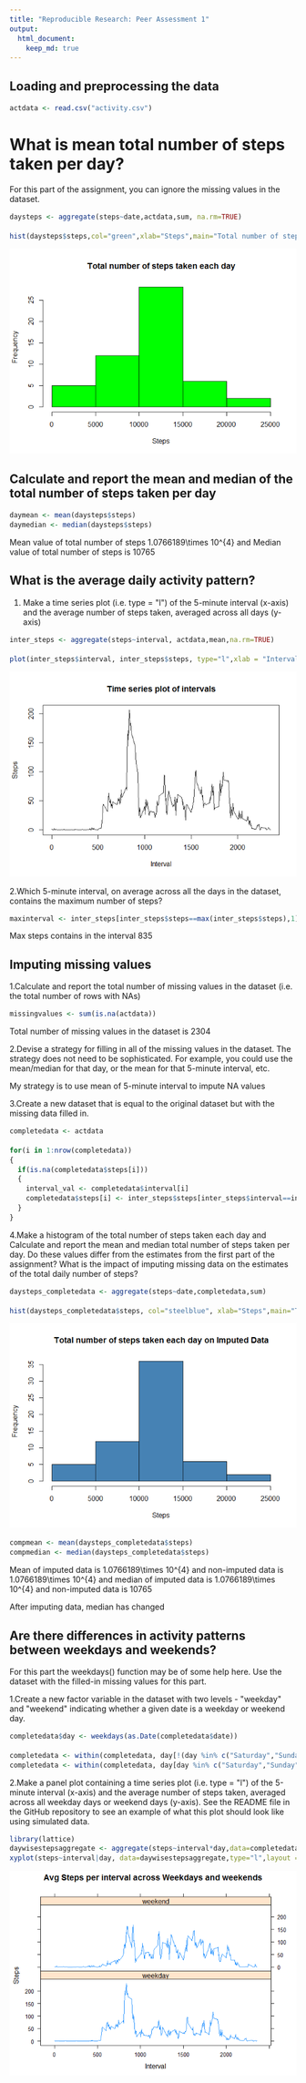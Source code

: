 ```yaml
---
title: "Reproducible Research: Peer Assessment 1"
output: 
  html_document:
    keep_md: true
---
```



## Loading and preprocessing the data


```r
actdata <- read.csv("activity.csv")
```

# What is mean total number of steps taken per day?
For this part of the assignment, you can ignore the missing values in the dataset.


```r
daysteps <- aggregate(steps~date,actdata,sum, na.rm=TRUE)

hist(daysteps$steps,col="green",xlab="Steps",main="Total number of steps taken each day")
```

![](PA1_template_files/figure-html/unnamed-chunk-2-1.png)<!-- -->

## Calculate and report the mean and median of the total number of steps taken per day


```r
daymean <- mean(daysteps$steps)
daymedian <- median(daysteps$steps)
```

Mean value of total number of steps 1.0766189\times 10^{4} and Median value of total number of steps is 10765


## What is the average daily activity pattern?

1. Make a time series plot (i.e. type = "l") of the 5-minute interval (x-axis) and the average number of steps taken, averaged across all days (y-axis)


```r
inter_steps <- aggregate(steps~interval, actdata,mean,na.rm=TRUE)

plot(inter_steps$interval, inter_steps$steps, type="l",xlab = "Interval", ylab="Steps", main="Time series plot of intervals")
```

![](PA1_template_files/figure-html/unnamed-chunk-4-1.png)<!-- -->


2.Which 5-minute interval, on average across all the days in the dataset, contains the maximum number of steps?


```r
maxinterval <- inter_steps[inter_steps$steps==max(inter_steps$steps),1]
```

Max steps contains in the interval 835


## Imputing missing values

1.Calculate and report the total number of missing values in the dataset (i.e. the total number of rows with NAs)


```r
missingvalues <- sum(is.na(actdata))
```

Total number of missing values in the dataset is 2304

2.Devise a strategy for filling in all of the missing values in the dataset. The strategy does not need to be sophisticated. For example, you could use the mean/median for that day, or the mean for that 5-minute interval, etc.

My strategy is to use mean of 5-minute interval to impute NA values

3.Create a new dataset that is equal to the original dataset but with the missing data filled in.


```r
completedata <- actdata

for(i in 1:nrow(completedata))
{
  if(is.na(completedata$steps[i]))
  {
    interval_val <- completedata$interval[i]
    completedata$steps[i] <- inter_steps$steps[inter_steps$interval==interval_val]
  }
}
```


4.Make a histogram of the total number of steps taken each day and Calculate and report the mean and median total number of steps taken per day. Do these values differ from the estimates from the first part of the assignment? What is the impact of imputing missing data on the estimates of the total daily number of steps?


```r
daysteps_completedata <- aggregate(steps~date,completedata,sum)

hist(daysteps_completedata$steps, col="steelblue", xlab="Steps",main="Total number of steps taken each day on Imputed Data")
```

![](PA1_template_files/figure-html/unnamed-chunk-8-1.png)<!-- -->

```r
compmean <- mean(daysteps_completedata$steps)
compmedian <- median(daysteps_completedata$steps)
```

Mean of imputed data is 1.0766189\times 10^{4} and non-imputed data is 1.0766189\times 10^{4} and median of imputed data is 1.0766189\times 10^{4} and non-imputed data is 10765

After imputing data, median has changed

## Are there differences in activity patterns between weekdays and weekends?

For this part the weekdays() function may be of some help here. Use the dataset with the filled-in missing values for this part.

1.Create a new factor variable in the dataset with two levels - "weekday" and "weekend" indicating whether a given date is a weekday or weekend day.


```r
completedata$day <- weekdays(as.Date(completedata$date))

completedata <- within(completedata, day[!(day %in% c("Saturday","Sunday"))] <- "weekday")
completedata <- within(completedata, day[day %in% c("Saturday","Sunday")] <- "weekend")
```

2.Make a panel plot containing a time series plot (i.e. type = "l") of the 5-minute interval (x-axis) and the average number of steps taken, averaged across all weekday days or weekend days (y-axis). See the README file in the GitHub repository to see an example of what this plot should look like using simulated data.


```r
library(lattice)
daywisestepsaggregate <- aggregate(steps~interval*day,data=completedata,mean)
xyplot(steps~interval|day, data=daywisestepsaggregate,type="l",layout =c(1,2),xlab="Interval",ylab="Steps", main="Avg Steps per interval across Weekdays and weekends")
```

![](PA1_template_files/figure-html/unnamed-chunk-10-1.png)<!-- -->

